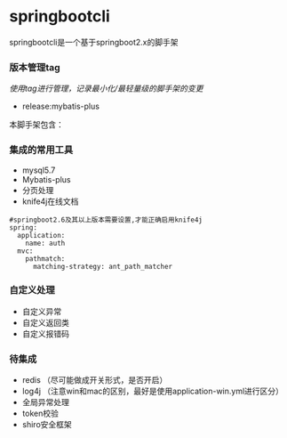 # springbootcli
springbootcli是一个基于springboot2.x的脚手架
### 版本管理tag
_使用tag进行管理，记录最小化/最轻量级的脚手架的变更_
- release:mybatis-plus



本脚手架包含：
### 集成的常用工具
- mysql5.7
- Mybatis-plus
- 分页处理
- knife4j在线文档
````
#springboot2.6及其以上版本需要设置,才能正确启用knife4j 
spring:
  application:
    name: auth
  mvc:
    pathmatch:
      matching-strategy: ant_path_matcher
  ````

### 自定义处理
- 自定义异常
- 自定义返回类
- 自定义报错码

### 待集成
- redis （尽可能做成开关形式，是否开启）
- log4j （注意win和mac的区别，最好是使用application-win.yml进行区分）
- 全局异常处理
- token校验
- shiro安全框架


